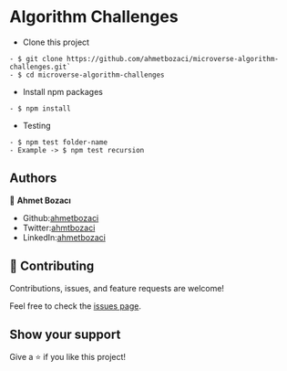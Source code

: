 

# Algorithm Challenges

- Clone this project
```
- $ git clone https://github.com/ahmetbozaci/microverse-algorithm-challenges.git`
- $ cd microverse-algorithm-challenges
```
- Install npm packages
```
- $ npm install
```
- Testing
```
- $ npm test folder-name
- Example -> $ npm test recursion
```
## Authors

👤 **Ahmet Bozacı**
- Github:[ahmetbozaci](https://github.com/ahmetbozaci)
- Twitter:[ahmtbozaci](https://twitter.com/ahmtbozaci)
- LinkedIn:[ahmetbozaci](https://www.linkedin.com/in/ahmetbozaci/)

## 🤝 Contributing

Contributions, issues, and feature requests are welcome!

Feel free to check the [issues page](../../issues/).

## Show your support

Give a ⭐️ if you like this project!
